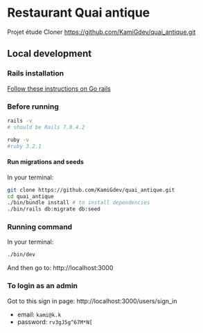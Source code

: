 
# Restaurant Quai antique
Projet étude
Cloner
https://github.com/KamiGdev/quai_antique.git

## Local development
### Rails installation

[Follow these instructions on Go rails](https://gorails.com/setup/windows/10)

### Before running
```bash
rails -v 
# should be Rails 7.0.4.2

ruby -v
#ruby 3.2.1
```

#### Run migrations and seeds
In your terminal:
```bash
git clone https://github.com/KamiGdev/quai_antique.git
cd quai_antique
./bin/bundle install # to install dependencies
./bin/rails db:migrate db:seed
```

### Running command
In your terminal:
```bash 
./bin/dev 
```
And then go to: http://localhost:3000


### To login as an admin
Got to this sign in page:
http://localhost:3000/users/sign_in

- email: `kami@k.k`
- password: `rv3gJ5g^67M*N[`
